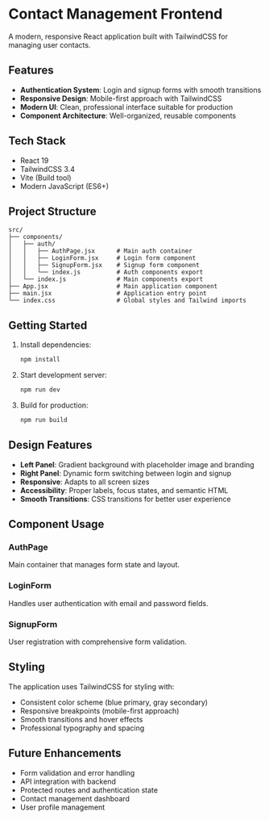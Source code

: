 # Contact Management Frontend

A modern, responsive React application built with TailwindCSS for managing user contacts.

## Features

- **Authentication System**: Login and signup forms with smooth transitions
- **Responsive Design**: Mobile-first approach with TailwindCSS
- **Modern UI**: Clean, professional interface suitable for production
- **Component Architecture**: Well-organized, reusable components

## Tech Stack

- React 19
- TailwindCSS 3.4
- Vite (Build tool)
- Modern JavaScript (ES6+)

## Project Structure

```
src/
├── components/
│   ├── auth/
│   │   ├── AuthPage.jsx      # Main auth container
│   │   ├── LoginForm.jsx     # Login form component
│   │   ├── SignupForm.jsx    # Signup form component
│   │   └── index.js          # Auth components export
│   └── index.js              # Main components export
├── App.jsx                   # Main application component
├── main.jsx                  # Application entry point
└── index.css                 # Global styles and Tailwind imports
```

## Getting Started

1. Install dependencies:
   ```bash
   npm install
   ```

2. Start development server:
   ```bash
   npm run dev
   ```

3. Build for production:
   ```bash
   npm run build
   ```

## Design Features

- **Left Panel**: Gradient background with placeholder image and branding
- **Right Panel**: Dynamic form switching between login and signup
- **Responsive**: Adapts to all screen sizes
- **Accessibility**: Proper labels, focus states, and semantic HTML
- **Smooth Transitions**: CSS transitions for better user experience

## Component Usage

### AuthPage
Main container that manages form state and layout.

### LoginForm
Handles user authentication with email and password fields.

### SignupForm
User registration with comprehensive form validation.

## Styling

The application uses TailwindCSS for styling with:
- Consistent color scheme (blue primary, gray secondary)
- Responsive breakpoints (mobile-first approach)
- Smooth transitions and hover effects
- Professional typography and spacing

## Future Enhancements

- Form validation and error handling
- API integration with backend
- Protected routes and authentication state
- Contact management dashboard
- User profile management
